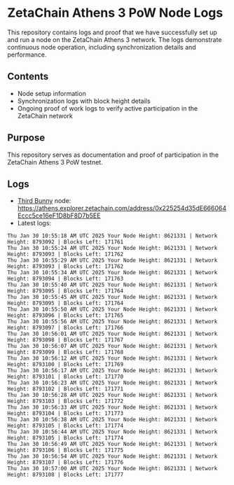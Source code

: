 # ZetaChain Athens 3 PoW Node Logs
This repository contains logs and proof that we have successfully set up and run a node on the ZetaChain Athens 3 network. The logs demonstrate continuous node operation, including synchronization details and performance.

## Contents
- Node setup information
- Synchronization logs with block height details
- Ongoing proof of work logs to verify active participation in the ZetaChain network

## Purpose
This repository serves as documentation and proof of participation in the ZetaChain Athens 3 PoW testnet.

## Logs

- [Third Bunny](https://thirdbunny.xyz/) node: https://athens.explorer.zetachain.com/address/0x225254d35dE666064Eccc5ce16eF1D8bF8D7b5EE
- Latest logs:
```
Thu Jan 30 10:55:18 AM UTC 2025 Your Node Height: 8621331 | Network Height: 8793092 | Blocks Left: 171761
Thu Jan 30 10:55:24 AM UTC 2025 Your Node Height: 8621331 | Network Height: 8793093 | Blocks Left: 171762
Thu Jan 30 10:55:29 AM UTC 2025 Your Node Height: 8621331 | Network Height: 8793093 | Blocks Left: 171762
Thu Jan 30 10:55:34 AM UTC 2025 Your Node Height: 8621331 | Network Height: 8793094 | Blocks Left: 171763
Thu Jan 30 10:55:40 AM UTC 2025 Your Node Height: 8621331 | Network Height: 8793095 | Blocks Left: 171764
Thu Jan 30 10:55:45 AM UTC 2025 Your Node Height: 8621331 | Network Height: 8793095 | Blocks Left: 171764
Thu Jan 30 10:55:50 AM UTC 2025 Your Node Height: 8621331 | Network Height: 8793096 | Blocks Left: 171765
Thu Jan 30 10:55:56 AM UTC 2025 Your Node Height: 8621331 | Network Height: 8793097 | Blocks Left: 171766
Thu Jan 30 10:56:01 AM UTC 2025 Your Node Height: 8621331 | Network Height: 8793098 | Blocks Left: 171767
Thu Jan 30 10:56:07 AM UTC 2025 Your Node Height: 8621331 | Network Height: 8793099 | Blocks Left: 171768
Thu Jan 30 10:56:12 AM UTC 2025 Your Node Height: 8621331 | Network Height: 8793100 | Blocks Left: 171769
Thu Jan 30 10:56:17 AM UTC 2025 Your Node Height: 8621331 | Network Height: 8793101 | Blocks Left: 171770
Thu Jan 30 10:56:23 AM UTC 2025 Your Node Height: 8621331 | Network Height: 8793102 | Blocks Left: 171771
Thu Jan 30 10:56:28 AM UTC 2025 Your Node Height: 8621331 | Network Height: 8793103 | Blocks Left: 171772
Thu Jan 30 10:56:33 AM UTC 2025 Your Node Height: 8621331 | Network Height: 8793104 | Blocks Left: 171773
Thu Jan 30 10:56:38 AM UTC 2025 Your Node Height: 8621331 | Network Height: 8793105 | Blocks Left: 171774
Thu Jan 30 10:56:44 AM UTC 2025 Your Node Height: 8621331 | Network Height: 8793105 | Blocks Left: 171774
Thu Jan 30 10:56:49 AM UTC 2025 Your Node Height: 8621331 | Network Height: 8793106 | Blocks Left: 171775
Thu Jan 30 10:56:54 AM UTC 2025 Your Node Height: 8621331 | Network Height: 8793107 | Blocks Left: 171776
Thu Jan 30 10:57:00 AM UTC 2025 Your Node Height: 8621331 | Network Height: 8793108 | Blocks Left: 171777
```
